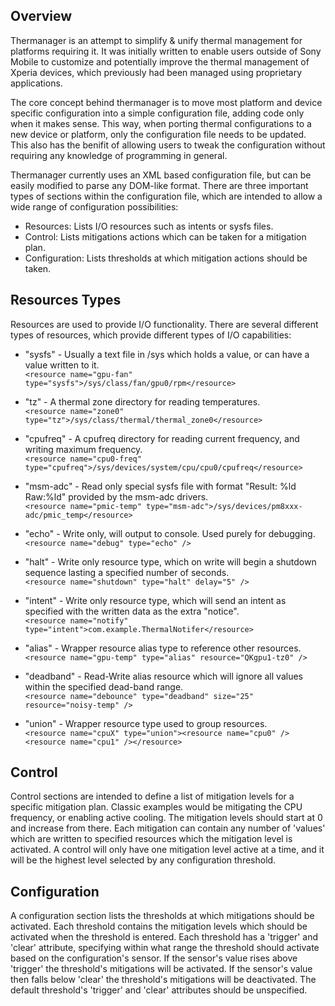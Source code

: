 ## Overview ##
Thermanager is an attempt to simplify & unify thermal management for platforms requiring it.  It was initially written to enable users outside of Sony Mobile to customize and potentially improve the thermal management of Xperia devices, which previously had been managed using proprietary applications.

The core concept behind thermanager is to move most platform and device specific configuration into a simple configuration file, adding code only when it makes sense.  This way, when porting thermal configurations to a new device or platform, only the configuration file needs to be updated.  This also has the benifit of allowing users to tweak the configuration without requiring any knowledge of programming in general.

Thermanager currently uses an XML based configuration file, but can be easily modified to parse any DOM-like format.  There are three important types of sections within the configuration file, which are intended to allow a wide range of configuration possibilities:
* Resources: Lists I/O resources such as intents or sysfs files.
* Control: Lists mitigations actions which can be taken for a mitigation plan.
* Configuration: Lists thresholds at which mitigation actions should be taken.

## Resources Types ##
Resources are used to provide I/O functionality.  There are several different types of resources, which provide different types of I/O capabilities:
* "sysfs" - Usually a text file in /sys which holds a value, or can have a value written to it.  
`<resource name="gpu-fan" type="sysfs">/sys/class/fan/gpu0/rpm</resource>`

* "tz" - A thermal zone directory for reading temperatures.  
`<resource name="zone0" type="tz">/sys/class/thermal/thermal_zone0</resource>`

* "cpufreq" - A cpufreq directory for reading current frequency, and writing maximum frequency.  
`<resource name="cpu0-freq" type="cpufreq">/sys/devices/system/cpu/cpu0/cpufreq</resource>`

* "msm-adc" - Read only special sysfs file with format "Result: %ld Raw:%ld" provided by the msm-adc drivers.  
`<resource name="pmic-temp" type="msm-adc">/sys/devices/pm8xxx-adc/pmic_temp</resource>`

* "echo" - Write only, will output to console. Used purely for debugging.  
`<resource name="debug" type="echo" />`

* "halt" - Write only resource type, which on write will begin a shutdown sequence lasting a specified number of seconds.  
`<resource name="shutdown" type="halt" delay="5" />`

* "intent" - Write only resource type, which will send an intent as specified with the written data as the extra "notice".  
`<resource name="notify" type="intent">com.example.ThermalNotifer</resource>`

* "alias" - Wrapper resource alias type to reference other resources.  
`<resource name="gpu-temp" type="alias" resource="QKgpu1-tz0" />`

* "deadband" - Read-Write alias resource which will ignore all values within the specified dead-band range.  
`<resource name="debounce" type="deadband" size="25" resource="noisy-temp" />`

* "union" - Wrapper resource type used to group resources.  
`<resource name="cpuX" type="union"><resource name="cpu0" /><resource name="cpu1" /></resource>`

## Control ##
Control sections are intended to define a list of mitigation levels for a specific mitigation plan. Classic examples would be mitigating the CPU frequency, or enabling active cooling. The mitigation levels should start at 0 and increase from there.  Each mitigation can contain any number of 'values' which are written to specified resources which the mitigation level is activated.  A control will only have one mitigation level active at a time, and it will be the highest level selected by any configuration threshold.

## Configuration ##
A configuration section lists the thresholds at which mitigations should be activated.  Each threshold contains the mitigation levels which should be activated when the threshold is entered. Each threshold has a 'trigger' and 'clear' attribute, specifying within what range the threshold should activate based on the configuration's sensor.  If the sensor's value rises above 'trigger' the threshold's mitigations will be activated. If the sensor's value then falls below 'clear' the threshold's mitigations will be deactivated.  The default threshold's 'trigger' and 'clear' attributes should be unspecified.
